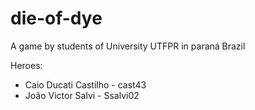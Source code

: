 # die-of-dye
A game by students of University UTFPR in paraná Brazil

Heroes:
  - Caio Ducati Castilho - cast43
  - João Victor Salvi - Ssalvi02
